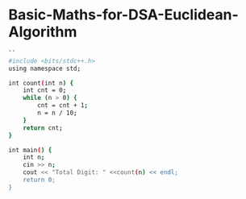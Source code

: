 # Basic-Maths-for-DSA-Euclidean-Algorithm

```bash
``
#include <bits/stdc++.h>
using namespace std;

int count(int n) {
    int cnt = 0;
    while (n > 0) {
        cnt = cnt + 1;
        n = n / 10;
    }
    return cnt;
}

int main() {
    int n;
    cin >> n;
    cout << "Total Digit: " <<count(n) << endl; 
    return 0;
}
```
